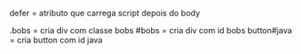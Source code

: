 defer = atributo que carrega script depois do body

.bobs = cria div com classe bobs
#bobs = cria div com id bobs
button#java = cria button com id java